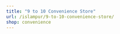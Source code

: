 ```yaml
---
title: "9 to 10 Convenience Store"
url: /islampur/9-to-10-convenience-store/
shop: convenience
---
```

